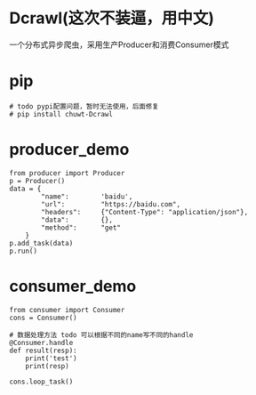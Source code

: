 # Dcrawl(这次不装逼，用中文)
一个分布式异步爬虫，采用生产Producer和消费Consumer模式

# pip

    # todo pypi配置问题，暂时无法使用，后面修复
    # pip install chuwt-Dcrawl

# producer_demo

    from producer import Producer
    p = Producer()
    data = {
            "name":        'baidu',                     
            "url":         "https://baidu.com",     
            "headers":     {"Content-Type": "application/json"},                         
            "data":        {},
            "method":      "get"                       
        }
    p.add_task(data)
    p.run()

# consumer_demo

    from consumer import Consumer
    cons = Consumer()
    
    # 数据处理方法 todo 可以根据不同的name写不同的handle
    @Consumer.handle
    def result(resp):
        print('test')
        print(resp)
        
    cons.loop_task()

